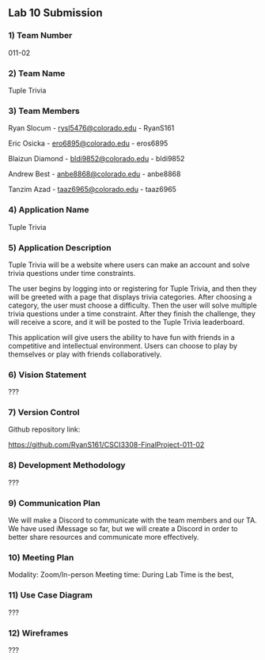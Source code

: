 ## Lab 10 Submission

### 1) Team Number

011-02

### 2) Team Name

Tuple Trivia

### 3) Team Members

Ryan Slocum - rysl5476@colorado.edu - RyanS161

Eric Osicka - ero6895@colorado.edu - eros6895

Blaizun Diamond - bldi9852@colorado.edu - bldi9852

Andrew Best - anbe8868@colorado.edu - anbe8868

Tanzim Azad - taaz6965@colorado.edu - taaz6965

### 4) Application Name

Tuple Trivia

### 5) Application Description

Tuple Trivia will be a website where users can make an account and solve trivia questions under time constraints.

The user begins by logging into or registering for Tuple Trivia, and then they will be greeted with a page that displays trivia categories. After choosing a category, the user must choose a difficulty. Then the user will solve multiple trivia questions under a time constraint. After they finish the challenge, they will receive a score, and it will be posted to the Tuple Trivia leaderboard.

This application will give users the ability to have fun with friends in a competitive and intellectual environment. Users can choose to play by themselves or play with friends collaboratively.

### 6) Vision Statement

???

### 7) Version Control

Github repository link:

https://github.com/RyanS161/CSCI3308-FinalProject-011-02

### 8) Development Methodology

???

### 9) Communication Plan

We will make a Discord to communicate with the team members and our TA. We have used iMessage so far, but we will create a Discord in order to better share resources and communicate more effectively.

### 10) Meeting Plan

Modality: Zoom/In-person
Meeting time: During Lab Time is the best, 
### 11) Use Case Diagram

???

### 12) Wireframes

???